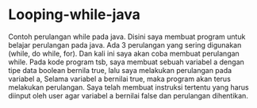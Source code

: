 # Looping-while-java
Contoh perulangan while pada java.
Disini saya membuat program untuk belajar perulangan pada java.
Ada 3 perulangan yang sering digunakan
(while, do while, for).
Dan kali ini saya akan coba membuat perulangan while.
Pada kode program tsb, saya membuat sebuah variabel a dengan tipe data boolean bernila true,
lalu saya melakukan perulangan pada variabel a,
Selama variabel a bernilai true, maka program akan terus melakukan perulangan.
Saya telah membuat instruksi tertentu yang harus diinput oleh user
agar variabel a bernilai false dan perulangan dihentikan.
